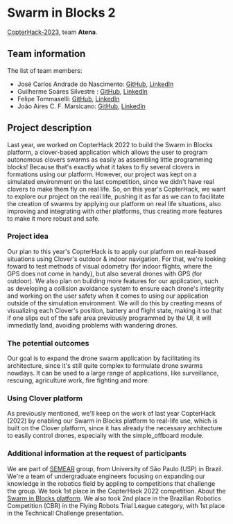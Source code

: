 # Swarm in Blocks 2

[CopterHack-2023](copterhack2023.md), team **Atena**.

## Team information

The list of team members:

- José Carlos Andrade do Nascimento: [GitHub](https://github.com/joseCarlosAndrade), [LinkedIn](https://www.linkedin.com/in/jos%C3%A9-carlos-andrade-do-nascimento-71186421a)
- Guilherme Soares Silvestre : [GitHub](https://github.com/guisoares9), [LinkedIn](https://www.linkedin.com/in/guilherme-soares-silvestre-76570118b/)
- Felipe Tommaselli: [GitHub](https://github.com/Felipe-Tommaselli), [LinkedIn](https://www.linkedin.com/in/felipe-tommaselli-385a9b1a4/)
- João Aires C. F. Marsicano: [GitHub](https://github.com/Playergeek181), [LinkedIn](https://www.linkedin.com/in/joao-aires-correa-fernandes-marciano-53b426195/)

## Project description

Last year, we worked on CopterHack 2022 to build the Swarm in Blocks platform, a clover-based application which allows the user to program autonomous clovers swarms as easily as assembling little programming blocks! Because that's exactly what it takes to fly several clovers in formations using our platform. However, our project was kept on a simulated environment on the last competition, since we didn't have real clovers to make them fly on real life. 
So, on this year's CopterHack, we want to explore our project on the real life, pushing it as far as we can to facilitate the creation of swarms by applying our platform on real life situations, also improving and integrating with other platforms, thus creating more features to make it more robust and safe.

### Project idea

Our plan to this year's CopterHack is to apply our platform on real-based situations using Clover's outdoor & indoor navigation. For that, we're looking foward to test methods of visual odometry (for indoor flights, where the GPS does not come in handy), but also several drones with GPS (for outdoor).
We also plan on building more features for our application, such as developing a collision avoidance system to ensure each drone's integrity and working on the user safety when it comes to using our application outside of the simulation environment. We will do this by creating means of visualizing each Clover's position, battery and flight state, making it so that if one slips out of the safe area previously programmed by the UI, it will immediatly land, avoiding problems with wandering drones. 

### The potential outcomes

Our goal is to expand the drone swarm application by facilitating its architecture, since it's still quite complex to formulate drone swarms nowdays. It can be used to a large range of applications, like surveillance, rescuing, agriculture work, fire fighting and more. 

### Using Clover platform

As previously mentioned, we'll keep on the work of last year CopterHack (2022) by enabling our Swarm in Blocks platform to real-life use, which is built on the Clover platform, since it has already the necessary architecture to easily control drones, especially with the simple_offboard module. 


### Additional information at the request of participants

We are part of [SEMEAR](http://www.semear.eesc.usp.br/) group, from University of São Paulo (USP) in Brazil. We're a team of undergraduate engineers focusing on expanding our knowledge in the robotics field by appling to competitions that challenge the group. We took 1st place in the CopterHack 2022 competition.
About the [Swarm in Blocks platform](https://github.com/Grupo-SEMEAR-USP/swarm_in_blocks). We also took 2nd place in the Brazilian Robotics Competition (CBR) in the Flying Robots Trial League category, with 1st place in the Technicall Challenge presentation. 
